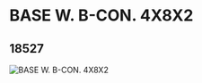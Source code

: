 # BASE W. B-CON. 4X8X2
## 18527
![BASE W. B-CON. 4X8X2](https://lc-www-live-s.legocdn.com/media/bricks/5/2/6108992.jpg)